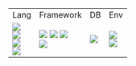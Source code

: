 <table>
  <!-- ヘッダ -->
  <tr>
    <td>Lang</td>
    <td>Framework</td>
    <td>DB</td>
    <td>Env</td>
  </tr>
  <!-- ボディ -->
  <tr>
    <td>
      <img src="https://img.shields.io/badge/Java-ver21-orange?color=blue
">
      <br>
      <img src="https://img.shields.io/badge/-HTML5-333.svg?logo=html5">
      <br>
      <img src="https://img.shields.io/badge/-CSS3-1572B6.svg?logo=css3">
      <br>
      <img src="https://img.shields.io/badge/-JavaScript-276DC3.svg?logo=javascript">
    </td>
    <td>
      <img src="https://img.shields.io/badge/-Spring-EEE.svg?logo=spring">
      <img src="https://img.shields.io/badge/-Spring_Boot-EEE.svg?logo=springboot">
      <img src="https://img.shields.io/badge/-Spring_Security-EEE.svg?logo=springsecurity">
      <br>
      <img src="https://img.shields.io/badge/-Bootstrap-7952B3.svg?logo=bootstrap">
    </td>
    <td>
      <img src="https://img.shields.io/badge/-PostgreSQL-336791.svg?logo=postgresql">
    </td>
    <td>
      <img src="https://img.shields.io/badge/-Eclipse_IDE-2C2255.svg?logo=eclipseide">
      <br>
      <img src="https://img.shields.io/badge/-Windows_11-0078D4.svg?logo=windows11">
    </td>
  </tr>
